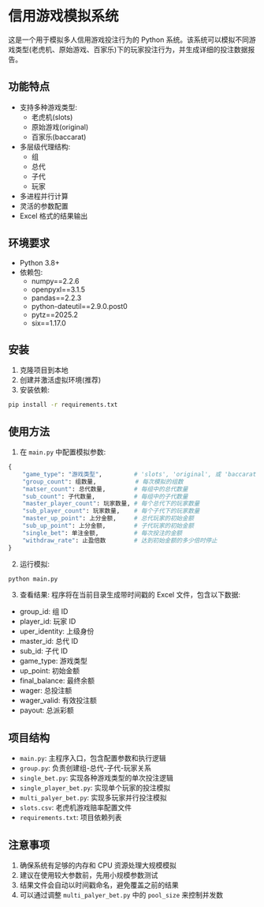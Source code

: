 # 信用游戏模拟系统

这是一个用于模拟多人信用游戏投注行为的 Python 系统。该系统可以模拟不同游戏类型(老虎机、原始游戏、百家乐)下的玩家投注行为，并生成详细的投注数据报告。

## 功能特点

- 支持多种游戏类型:
  - 老虎机(slots)
  - 原始游戏(original)
  - 百家乐(baccarat)
- 多层级代理结构:
  - 组
  - 总代
  - 子代
  - 玩家
- 多进程并行计算
- 灵活的参数配置
- Excel 格式的结果输出

## 环境要求

- Python 3.8+
- 依赖包:
  - numpy==2.2.6
  - openpyxl==3.1.5
  - pandas==2.2.3
  - python-dateutil==2.9.0.post0
  - pytz==2025.2
  - six==1.17.0

## 安装

1. 克隆项目到本地
2. 创建并激活虚拟环境(推荐)
3. 安装依赖:

```bash
pip install -r requirements.txt
```

## 使用方法

1. 在 `main.py` 中配置模拟参数:

```python
{
    "game_type": "游戏类型",         # 'slots', 'original', 或 'baccarat'
    "group_count": 组数量,           # 每次模拟的组数
    "matser_count": 总代数量,        # 每组中的总代数量
    "sub_count": 子代数量,           # 每组中的子代数量
    "master_player_count": 玩家数量, # 每个总代下的玩家数量
    "sub_player_count": 玩家数量,    # 每个子代下的玩家数量
    "master_up_point": 上分金额,     # 总代玩家的初始金额
    "sub_up_point": 上分金额,        # 子代玩家的初始金额
    "single_bet": 单注金额,          # 每次投注的金额
    "withdraw_rate": 止盈倍数        # 达到初始金额的多少倍时停止
}
```

2. 运行模拟:

```bash
python main.py
```

3. 查看结果:
   程序将在当前目录生成带时间戳的 Excel 文件，包含以下数据:

- group_id: 组 ID
- player_id: 玩家 ID
- uper_identity: 上级身份
- master_id: 总代 ID
- sub_id: 子代 ID
- game_type: 游戏类型
- up_point: 初始金额
- final_balance: 最终余额
- wager: 总投注额
- wager_valid: 有效投注额
- payout: 总派彩额

## 项目结构

- `main.py`: 主程序入口，包含配置参数和执行逻辑
- `group.py`: 负责创建组-总代-子代-玩家关系
- `single_bet.py`: 实现各种游戏类型的单次投注逻辑
- `single_player_bet.py`: 实现单个玩家的投注模拟
- `multi_palyer_bet.py`: 实现多玩家并行投注模拟
- `slots.csv`: 老虎机游戏赔率配置文件
- `requirements.txt`: 项目依赖列表

## 注意事项

1. 确保系统有足够的内存和 CPU 资源处理大规模模拟
2. 建议在使用较大参数前，先用小规模参数测试
3. 结果文件会自动以时间戳命名，避免覆盖之前的结果
4. 可以通过调整 `multi_palyer_bet.py` 中的 `pool_size` 来控制并发数
